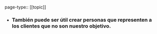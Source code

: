 page-type:: [[topic]]
- ### También puede ser útil crear personas que representen a los clientes que no son nuestro objetivo.



